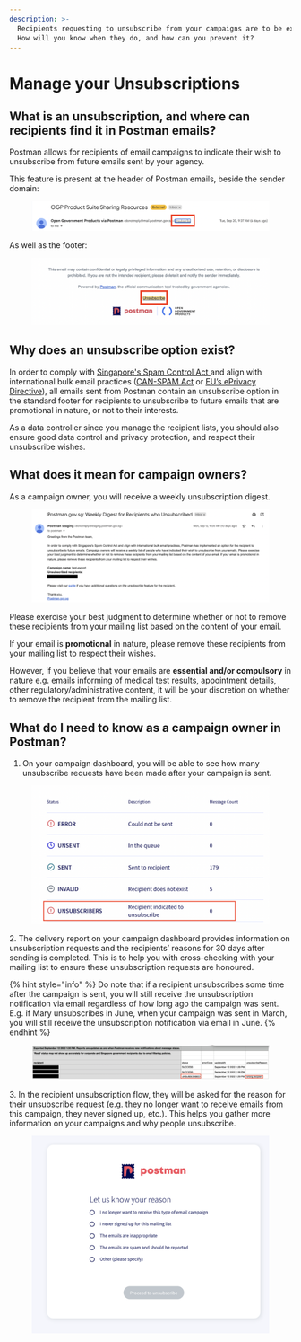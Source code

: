 ```yaml
---
description: >-
  Recipients requesting to unsubscribe from your campaigns are to be expected.
  How will you know when they do, and how can you prevent it?
---
```


# Manage your Unsubscriptions

## What is an unsubscription, and where can recipients find it in Postman emails?

Postman allows for recipients of email campaigns to indicate their wish to unsubscribe from future emails sent by your agency.

This feature is present at the header of Postman emails, beside the sender domain:

<figure><img src="../../../.gitbook/assets/Screenshot 2022-09-26 at 11.32.37 AM.png" alt=""><figcaption></figcaption></figure>

As well as the footer:

<figure><img src="../../../.gitbook/assets/Screenshot 2022-09-22 at 10.25.36 AM.png" alt=""><figcaption></figcaption></figure>

## Why does an unsubscribe option exist?

In order to comply with [Singapore's Spam Control Act ](https://sso.agc.gov.sg/Act/SCA2007)and align with international bulk email practices ([CAN-SPAM Act](https://www.ftc.gov/tips-advice/business-center/guidance/can-spam-act-compliance-guide-business) or [EU’s ePrivacy Directive](https://ec.europa.eu/information\_society/doc/factsheets/024-privacy-and-spam-en.pdf)), all emails sent from Postman contain an unsubscribe option in the standard footer for recipients to unsubscribe to future emails that are promotional in nature, or not to their interests.

As a data controller since you manage the recipient lists, you should also ensure good data control and privacy protection, and respect their unsubscribe wishes.

## What does it mean for campaign owners?

As a campaign owner, you will receive a weekly unsubscription digest.

<figure><img src="../../../.gitbook/assets/Screenshot 2022-09-22 at 1.53.15 PM.png" alt=""><figcaption></figcaption></figure>

Please exercise your best judgment to determine whether or not to remove these recipients from your mailing list based on the content of your email.

If your email is **promotional** in nature, please remove these recipients from your mailing list to respect their wishes.

However, if you believe that your emails are **essential and/or compulsory** in nature e.g. emails informing of medical test results, appointment details, other regulatory/administrative content, it will be your discretion on whether to remove the recipient from the mailing list.

## What do I need to know as a campaign owner in Postman?

1. On your campaign dashboard, you will be able to see how many unsubscribe requests have been made after your campaign is sent.

<figure><img src="../../../.gitbook/assets/Screenshot 2022-09-22 at 4.25.17 PM.png" alt=""><figcaption></figcaption></figure>

2\. The delivery report on your campaign dashboard provides information on unsubscription requests and the recipients’ reasons for 30 days after sending is completed. This is to help you with cross-checking with your mailing list to ensure these unsubscription requests are honoured.

{% hint style="info" %}
Do note that if a recipient unsubscribes some time after the campaign is sent, you will still receive the unsubscription notification via email regardless of how long ago the campaign was sent. E.g. if Mary unsubscribes in June, when your campaign was sent in March, you will still receive the unsubscription notification via email in June.
{% endhint %}

<figure><img src="../../../.gitbook/assets/Screenshot 2022-09-22 at 4.14.07 PM.png" alt=""><figcaption></figcaption></figure>

3\. In the recipient unsubscription flow, they will be asked for the reason for their unsubscribe request (e.g. they no longer want to receive emails from this campaign, they never signed up, etc.). This helps you gather more information on your campaigns and why people unsubscribe.

<figure><img src="../../../.gitbook/assets/Screenshot%202022-09-28%20at%206.15.37%20PM%20(1).png" alt=""><figcaption></figcaption></figure>
